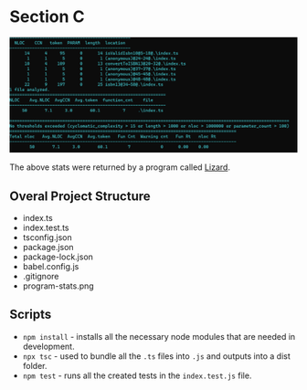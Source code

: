 # Section C

![Algorithm Stats](program-stats.png)

The above stats were returned by a program called [Lizard](https://pypi.org/project/lizard/).

## Overal Project Structure

- index.ts
- index.test.ts
- tsconfig.json
- package.json
- package-lock.json
- babel.config.js
- .gitignore
- program-stats.png

## Scripts

- `npm install` - installs all the necessary node modules that are needed in development.
- `npx tsc` - used to bundle all the `.ts` files into `.js` and outputs into a dist folder.
- `npm test` - runs all the created tests in the `index.test.js` file.